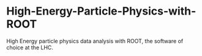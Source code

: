 # High-Energy-Particle-Physics-with-ROOT
High Energy particle physics data analysis with ROOT, the software of choice at the LHC. 

